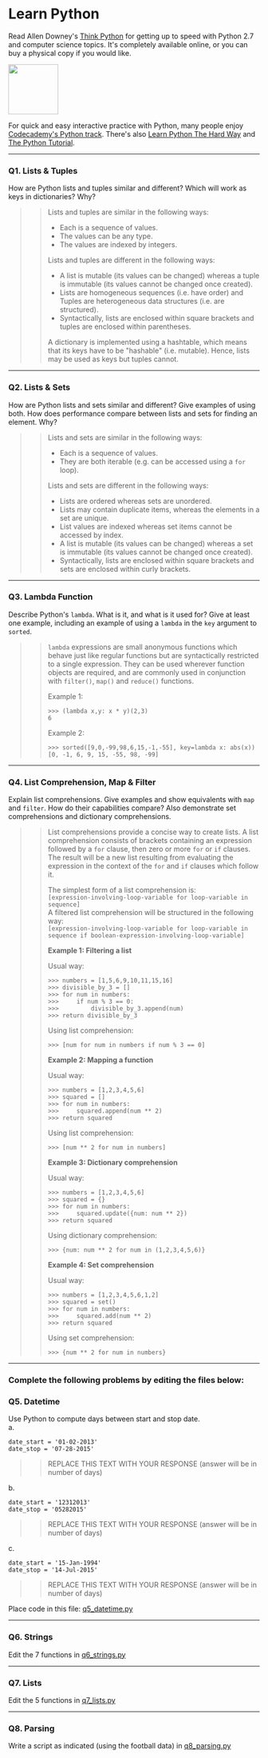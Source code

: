 # Learn Python

Read Allen Downey's [Think Python](http://www.greenteapress.com/thinkpython/) for getting up to speed with Python 2.7 and computer science topics. It's completely available online, or you can buy a physical copy if you would like.

<a href="http://www.greenteapress.com/thinkpython/"><img src="img/think_python.png" style="width: 100px;" target="_blank"></a>

For quick and easy interactive practice with Python, many people enjoy [Codecademy's Python track](http://www.codecademy.com/en/tracks/python). There's also [Learn Python The Hard Way](http://learnpythonthehardway.org/book/) and [The Python Tutorial](https://docs.python.org/2/tutorial/).

---

### Q1. Lists &amp; Tuples

How are Python lists and tuples similar and different? Which will work as keys in dictionaries? Why?

>> Lists and tuples are similar in the following ways:
>> - Each is a sequence of values.
>> - The values can be any type.
>> - The values are indexed by integers.
>>
>> Lists and tuples are different in the following ways:
>> - A list is mutable (its values can be changed) whereas a tuple is immutable (its values cannot be changed once created).
>> - Lists are homogeneous sequences (i.e. have order) and Tuples are heterogeneous data structures (i.e. are structured).
>> - Syntactically, lists are enclosed within square brackets and tuples are enclosed within parentheses.
>>
>> A dictionary is implemented using a hashtable, which means that its keys have to be "hashable" (i.e. mutable). Hence, lists may be used as keys but tuples cannot.

---

### Q2. Lists &amp; Sets

How are Python lists and sets similar and different? Give examples of using both. How does performance compare between lists and sets for finding an element. Why?

>> Lists and sets are similar in the following ways:
>> - Each is a sequence of values.
>> - They are both iterable (e.g. can be accessed using a `for` loop).
>>
>> Lists and sets are different in the following ways:
>> - Lists are ordered whereas sets are unordered.
>> - Lists may contain duplicate items, whereas the elements in a set are unique.
>> - List values are indexed whereas set items cannot be accessed by index.
>> - A list is mutable (its values can be changed) whereas a set is immutable (its values cannot be changed once created).
>> - Syntactically, lists are enclosed within square brackets and sets are enclosed within curly brackets.

---

### Q3. Lambda Function

Describe Python's `lambda`. What is it, and what is it used for? Give at least one example, including an example of using a `lambda` in the `key` argument to `sorted`.

>> `lambda` expressions are small anonymous functions which behave just like regular functions but are syntactically restricted to a single expression. They can be used wherever function objects are required, and are commonly used in conjunction with `filter()`, `map()` and `reduce()` functions.
>>  
>> Example 1:  
>> ```
>> >>> (lambda x,y: x * y)(2,3)  
>> 6
>> ```  
>>  
>> Example 2:  
>> ```
>> >>> sorted([9,0,-99,98,6,15,-1,-55], key=lambda x: abs(x))  
>> [0, -1, 6, 9, 15, -55, 98, -99]
>> ```

---

### Q4. List Comprehension, Map &amp; Filter

Explain list comprehensions. Give examples and show equivalents with `map` and `filter`. How do their capabilities compare? Also demonstrate set comprehensions and dictionary comprehensions.

>> List comprehensions provide a concise way to create lists. A list comprehension consists of brackets containing an expression followed by a `for` clause, then zero or more `for` or `if` clauses. The result will be a new list resulting from evaluating the expression in the context of the `for` and `if` clauses which follow it.  
>>  
>> The simplest form of a list comprehension is:  
>> `[expression-involving-loop-variable for loop-variable in sequence]`  
>> A filtered list comprehension will be structured in the following way:  
>> `[expression-involving-loop-variable for loop-variable in sequence if boolean-expression-involving-loop-variable]`
>>  
>> __Example 1: Filtering a list__  
>>  
>> Usual way:  
>> ```
>> >>> numbers = [1,5,6,9,10,11,15,16]  
>> >>> divisible_by_3 = []  
>> >>> for num in numbers:  
>> >>>     if num % 3 == 0:  
>> >>>         divisible_by_3.append(num)  
>> >>> return divisible_by_3  
>> ```
>> Using list comprehension:  
>> ```
>> >>> [num for num in numbers if num % 3 == 0]
>> ```
>> __Example 2: Mapping a function__  
>>  
>> Usual way:  
>> ```
>> >>> numbers = [1,2,3,4,5,6]  
>> >>> squared = []  
>> >>> for num in numbers:  
>> >>>     squared.append(num ** 2)
>> >>> return squared  
>> ```
>> Using list comprehension:  
>> ```
>> >>> [num ** 2 for num in numbers]
>> ```
>> __Example 3: Dictionary comprehension__  
>>  
>> Usual way:  
>> ```
>> >>> numbers = [1,2,3,4,5,6]  
>> >>> squared = {}  
>> >>> for num in numbers:  
>> >>>     squared.update({num: num ** 2})
>> >>> return squared  
>> ```
>> Using dictionary comprehension:  
>> ```
>> >>> {num: num ** 2 for num in (1,2,3,4,5,6)}  
>> ```
>> __Example 4: Set comprehension__  
>>  
>> Usual way:  
>> ```
>> >>> numbers = [1,2,3,4,5,6,1,2]  
>> >>> squared = set() 
>> >>> for num in numbers:  
>> >>>     squared.add(num ** 2)
>> >>> return squared  
>> ```
>> Using set comprehension:  
>> ```
>> >>> {num ** 2 for num in numbers}  
>> ```
---

### Complete the following problems by editing the files below:

### Q5. Datetime
Use Python to compute days between start and stop date.   
a.  

```
date_start = '01-02-2013'    
date_stop = '07-28-2015'
```

>> REPLACE THIS TEXT WITH YOUR RESPONSE (answer will be in number of days)

b.  
```
date_start = '12312013'  
date_stop = '05282015'  
```

>> REPLACE THIS TEXT WITH YOUR RESPONSE (answer will be in number of days)

c.  
```
date_start = '15-Jan-1994'      
date_stop = '14-Jul-2015'  
```

>> REPLACE THIS TEXT WITH YOUR RESPONSE  (answer will be in number of days)

Place code in this file: [q5_datetime.py](python/q5_datetime.py)

---

### Q6. Strings
Edit the 7 functions in [q6_strings.py](python/q6_strings.py)

---

### Q7. Lists
Edit the 5 functions in [q7_lists.py](python/q7_lists.py)

---

### Q8. Parsing
Write a script as indicated (using the football data) in [q8_parsing.py](python/q8_parsing.py)





